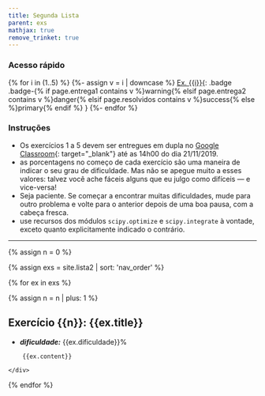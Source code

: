 ```yaml
---
title: Segunda Lista
parent: exs
mathjax: true
remove_trinket: true
---
```


### Acesso rápido
{% for i in (1..5) %}
{%- assign v = i | downcase %}
[Ex. {{i}}](#ex{{i}}){: .badge .badge-{% if page.entrega1 contains v %}warning{% elsif page.entrega2 contains v %}danger{% elsif page.resolvidos contains v %}success{% else %}primary{% endif %} }
{%- endfor %}

### Instruções
- Os exercícios 1 a 5 devem ser entregues em dupla no [Google Classroom](https://classroom.google.com){: target="\_blank"} até as 14h00 do dia 21/11/2019. 
- as porcentagens no começo de cada exercício são uma maneira de indicar o seu grau de dificuldade. Mas não se apegue muito a esses valores: talvez você ache fáceis alguns que eu julgo como difíceis &mdash; e vice-versa!
- Seja paciente. Se começar a encontrar muitas dificuldades, mude para outro problema e volte para o anterior depois de uma boa pausa, com a cabeça fresca.
- use recursos dos módulos `scipy.optimize` e `scipy.integrate` à vontade, exceto quanto explicitamente indicado o contrário.

---

{% assign n = 0 %}

{% assign exs = site.lista2 | sort: 'nav_order' %}

{% for ex in exs %}

{% assign n = n | plus: 1 %}

<div class="card mb-2">
    <a name="ex{{n}}"></a><h2 class="card-title alert alert-primary">Exercício {{n}}: {{ex.title}}</h2>
    <div class="card-body">
        <ul>
            <li><i><b>dificuldade:</b></i> {{ex.dificuldade}}%</li>
            <!-- <li><i><b>utiliza:</b></i> {% include grade-exs.html tags=ex.tags %}</li> -->
        </ul>

        {{ex.content}}

    </div>
</div>

{% endfor %}
